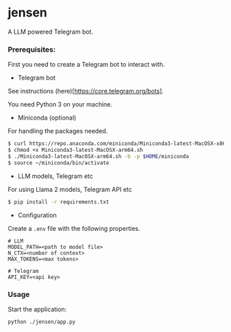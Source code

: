 # jensen

A LLM powered Telegram bot.

### Prerequisites:

First you need to create a Telegram bot to interact with. 

- Telegram bot

See instructions (here)[https://core.telegram.org/bots].

You need Python 3 on your machine.

- Miniconda (optional)

For handling the packages needed.

```bash
$ curl https://repo.anaconda.com/miniconda/Miniconda3-latest-MacOSX-x86_64.sh -o Miniconda3-latest-MacOSX-arm64.sh
$ chmod +x Miniconda3-latest-MacOSX-arm64.sh
$ ./Miniconda3-latest-MacOSX-arm64.sh -b -p $HOME/miniconda
$ source ~/miniconda/bin/activate
```

- LLM models, Telegram etc

For using Llama 2 models, Telegram API etc

```bash
$ pip install -r requirements.txt
```

- Configuration

Create a `.env` file with the following properties.

```
# LLM
MODEL_PATH=<path to model file>
N_CTX=<number of context>
MAX_TOKENS=<max tokens>

# Telegram
API_KEY=<api key>
```

### Usage

Start the application:

```bash
python ./jensen/app.py
```
